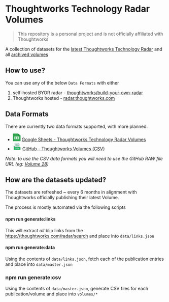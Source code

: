 # Thoughtworks Technology Radar Volumes

> This repository is a personal project and is not officially affiliated with Thoughtworks
> 

A collection of datasets for the [latest Thoughtworks Technology Radar](https://www.thoughtworks.com/radar) and all [archived volumes](https://www.thoughtworks.com/radar/archive)

## How to use?
You can use any of the below `Data Formats` with either 

1.   self-hosted BYOR radar -  [thoughtworks/build-your-own-radar](https://github.com/thoughtworks/build-your-own-radar#using-csv-data)
2.  Thoughtworks hosted - [radar.thoughtworks.com](https://radar.thoughtworks.com/)

## Data Formats
There are currently two data formats supported, with more planned.

- <img src="./assets/google-sheets-icon.svg" width="24" height="24" alt="Google Sheets" /> [Google Sheets - Thoughtworks Technology Radar Volumes](https://docs.google.com/spreadsheets/d/1VRXOw7EUGBIeM8Khd5GFocxOWT59HRJtqs9-WbB61FI/edit?usp=sharing)
- <img src="./assets/csv-icon.png" width="26" height="26" alt="CSV"></img> [GitHub - Thoughtworks Volumes (CSV)](https://github.com/setchy/thoughtworks-tech-radar-volumes/tree/21ee7c0a7fa6716f0c0d64d68aea320405f1e846/volumes)

_Note: to use the CSV data formats you will need to use the GitHub RAW file URL (eg: [Volume 28](https://raw.githubusercontent.com/setchy/thoughtworks-tech-radar-volumes/main/volumes/Thoughtworks%20Technology%20Radar%20Volume%2028.csv))_


## How are the datasets updated?

The datasets are refreshed ~ every 6 months in alignment with Thoughtworks officially publishing their latest Volume.

The process is mostly automated via the following scripts

#### npm run generate:links

This will extract _all_ blip links from the https://thoughtworks.com/radar/search and place into `data/links.json`

#### npm run generate:data

Using the contents of `data/links.json`, fetch each of the publication entries and place into `data/master.json`

### npm run generate:csv

Using the contents of `data/master.json`, generate CSV files for each publication/volume and place into `volumes/*`
